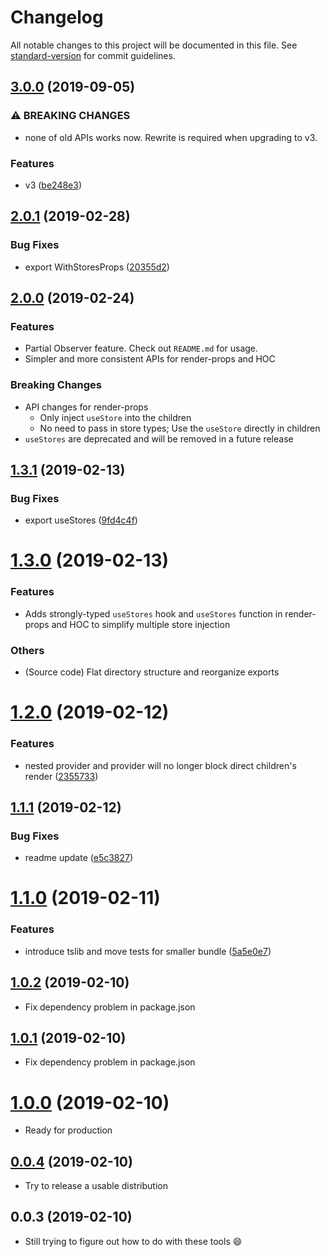# Changelog

All notable changes to this project will be documented in this file. See [standard-version](https://github.com/conventional-changelog/standard-version) for commit guidelines.

## [3.0.0](https://github.com/viccrubs/simstate/compare/v2.0.1...v3.0.0) (2019-09-05)


### ⚠ BREAKING CHANGES

* none of old APIs works now. Rewrite is required when
upgrading to v3.

### Features

* v3 ([be248e3](https://github.com/viccrubs/simstate/commit/be248e3))

## [2.0.1](https://github.com/viccrubs/simstate/compare/v2.0.0...v2.0.1) (2019-02-28)


### Bug Fixes

* export WithStoresProps ([20355d2](https://github.com/viccrubs/simstate/commit/20355d2))



<a name="2.0.0"></a>
## [2.0.0](https://github.com/viccrubs/simstate/compare/v1.3.1...v2.0.0) (2019-02-24)

### Features

* Partial Observer feature. Check out `README.md` for usage.
* Simpler and more consistent APIs for render-props and HOC

### Breaking Changes

* API changes for render-props
    - Only inject `useStore` into the children
    - No need to pass in store types; Use the `useStore` directly in children
* `useStores` are deprecated and will be removed in a future release


<a name="1.3.1"></a>
## [1.3.1](https://github.com/viccrubs/simstate/compare/v1.3.0...v1.3.1) (2019-02-13)


### Bug Fixes

* export useStores ([9fd4c4f](https://github.com/viccrubs/simstate/commit/9fd4c4f))



<a name="1.3.0"></a>
# [1.3.0](https://github.com/viccrubs/simstate/compare/v1.2.0...v1.3.0) (2019-02-13)


### Features

* Adds strongly-typed `useStores` hook and `useStores` function in render-props and HOC to simplify multiple store injection

### Others

* (Source code) Flat directory structure and reorganize exports

<a name="1.2.0"></a>
# [1.2.0](https://github.com/viccrubs/simstate/compare/v1.1.1...v1.2.0) (2019-02-12)


### Features

* nested provider and provider will no longer block direct children's render ([2355733](https://github.com/viccrubs/simstate/commit/2355733))



<a name="1.1.1"></a>
## [1.1.1](https://github.com/viccrubs/simstate/compare/v1.1.0...v1.1.1) (2019-02-12)


### Bug Fixes

* readme update ([e5c3827](https://github.com/viccrubs/simstate/commit/e5c3827))



<a name="1.1.0"></a>
# [1.1.0](https://github.com/viccrubs/simstate/compare/v1.0.2...v1.1.0) (2019-02-11)


### Features

* introduce tslib and move tests for smaller bundle ([5a5e0e7](https://github.com/viccrubs/simstate/commit/5a5e0e7))



<a name="1.0.2"></a>
## [1.0.2](https://github.com/viccrubs/simstate/compare/v1.0.1...v1.0.2) (2019-02-10)

- Fix dependency problem in package.json


<a name="1.0.1"></a>
## [1.0.1](https://github.com/viccrubs/simstate/compare/v1.0.0...v1.0.1) (2019-02-10)

- Fix dependency problem in package.json


<a name="1.0.0"></a>
# [1.0.0](https://github.com/viccrubs/simstate/compare/v0.0.4...v1.0.0) (2019-02-10)

- Ready for production


<a name="0.0.4"></a>
## [0.0.4](https://github.com/viccrubs/simstate/compare/v0.0.3...v0.0.4) (2019-02-10)

- Try to release a usable distribution

<a name="0.0.3"></a>
## 0.0.3 (2019-02-10)

- Still trying to figure out how to do with these tools :smile: